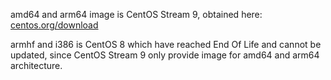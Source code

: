 amd64 and arm64 image is CentOS Stream 9, obtained here: [centos.org/download](https://centos.org/download/#cloud-and-container-images)


armhf and i386 is CentOS 8 which have reached End Of Life and cannot be updated, since CentOS Stream 9 only provide image for amd64 and arm64 architecture.
